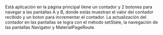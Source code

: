 Está aplicación en la página principal tiene un contador y 2 botones para navegar a las pantallas A y B,
donde estás muestran el valor del contador recibido y un boton para incrementar el contador. 
La actualización del contador en las pantallas se logra con el método setState, la navegación de las
pantallas Navigator y MaterialPageRoute.
